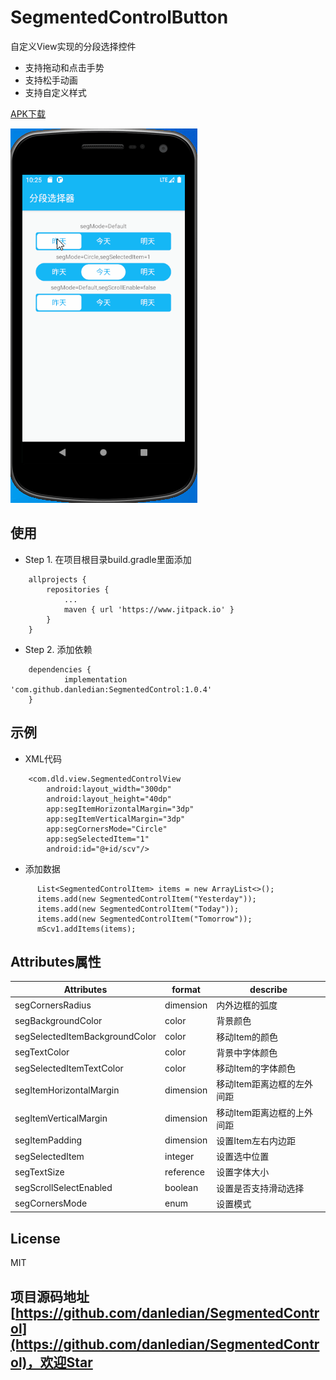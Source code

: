 # SegmentedControlButton

自定义View实现的分段选择控件

* 支持拖动和点击手势
* 支持松手动画
* 支持自定义样式

[APK下载](https://github.com/danledian/SegmentedControl/blob/master/apk/SegmentedControl_v1.0.4.apk?raw=true)

![效果图](https://github.com/danledian/SegmentedControl/blob/master/gif/seg.gif)

## 使用

* Step 1. 在项目根目录build.gradle里面添加
```
	allprojects {
		repositories {
			...
			maven { url 'https://www.jitpack.io' }
		}
	}
```
* Step 2. 添加依赖
```
	dependencies {
	        implementation 'com.github.danledian:SegmentedControl:1.0.4'
	}
```


## 示例

* XML代码

```
    <com.dld.view.SegmentedControlView
        android:layout_width="300dp"
        android:layout_height="40dp"
        app:segItemHorizontalMargin="3dp"
        app:segItemVerticalMargin="3dp"
        app:segCornersMode="Circle"
        app:segSelectedItem="1"
        android:id="@+id/scv"/>
```

* 添加数据 
```
      List<SegmentedControlItem> items = new ArrayList<>();
      items.add(new SegmentedControlItem("Yesterday"));
      items.add(new SegmentedControlItem("Today"));
      items.add(new SegmentedControlItem("Tomorrow"));
      mScv1.addItems(items);
```

## Attributes属性
|Attributes|format|describe
|---|---|---|
|segCornersRadius|dimension|内外边框的弧度|
|segBackgroundColor|color|背景颜色|
|segSelectedItemBackgroundColor|color|移动Item的颜色|
|segTextColor|color|背景中字体颜色|
|segSelectedItemTextColor|color|移动Item的字体颜色|
|segItemHorizontalMargin|dimension|移动Item距离边框的左外间距|
|segItemVerticalMargin|dimension|移动Item距离边框的上外间距|
|segItemPadding|dimension|设置Item左右内边距|
|segSelectedItem|integer|设置选中位置|
|segTextSize|reference|设置字体大小|
|segScrollSelectEnabled|boolean|设置是否支持滑动选择|
|segCornersMode|enum|设置模式|
      
## License

MIT

## 项目源码地址[https://github.com/danledian/SegmentedControl](https://github.com/danledian/SegmentedControl)，欢迎Star
